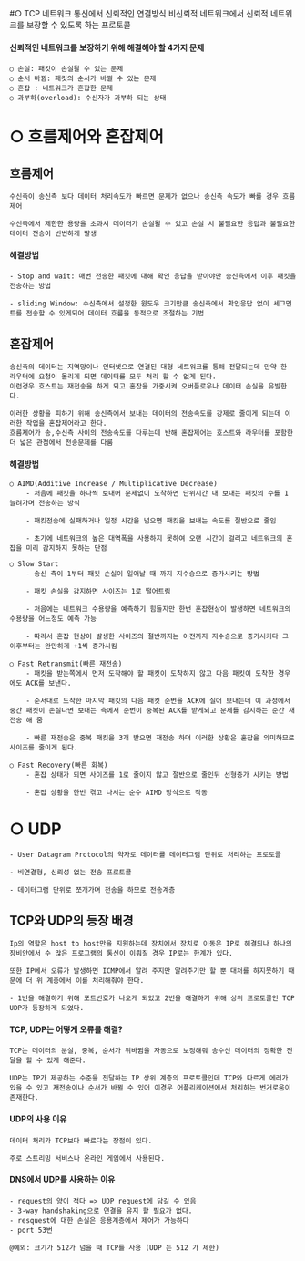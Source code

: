 #○ TCP
    네트워크 통신에서 신뢰적인 연결방식
    비신뢰적 네트워크에서 신뢰적 네트워크를 보장할 수 있도록 하는 프로토콜

#### 신뢰적인 네트워크를 보장하기 위해 해결해야 할 4가지 문제
    ○ 손실: 패킷이 손실될 수 있는 문제
    ○ 순서 바뀜: 패킷의 순서가 바뀔 수 있는 문제
    ○ 혼잡 : 네트워크가 혼잡한 문제
    ○ 과부하(overload): 수신자가 과부하 되는 상태

# ○ 흐름제어와 혼잡제어

## 흐름제어
    수신측이 송신측 보다 데이터 처리속도가 빠르면 문제가 없으나 송신측 속도가 빠를 경우 흐름제어

    수신측에서 제한한 용량을 초과시 데이터가 손실될 수 있고 손실 시 불필요한 응답과 불필요한 데이터 전송이 빈번하게 발생

#### 해결방법
    - Stop and wait: 매번 전송한 패킷에 대해 확인 응답을 받아야만 송신측에서 이후 패킷을 전송하는 방법

    - sliding Window: 수신측에서 설정한 윈도우 크기만큼 송신측에서 확인응답 없이 세그먼트를 전송할 수 있게되어 데이터 흐름을 동적으로 조절하는 기법

## 혼잡제어
    송신측의 데이터는 지역망이나 인터넷으로 연결된 대형 네트워크를 통해 전달되는데 만약 한 라우터에 요청이 몰리게 되면 데이터를 모두 처리 할 수 없게 된다.
    이런경우 호스트는 재전송을 하게 되고 혼잡을 가중시켜 오버플로우나 데이터 손실을 유발한다.
    
    이러한 상황을 피하기 위해 송신측에서 보내는 데이터의 전송속도를 강제로 줄이게 되는데 이러한 작업을 혼잡제어라고 한다.
    흐름제어가 송,수신측 사이의 전송속도를 다루는데 반해 혼잡제어는 호스트와 라우터를 포함한 더 넓은 관점에서 전송문제를 다룸

#### 해결방법
    ○ AIMD(Additive Increase / Multiplicative Decrease) 
        - 처음에 패킷을 하나씩 보내어 문제없이 도착하면 단위시간 내 보내는 패킷의 수를 1 늘려가며 전송하는 방식
        
        - 패킷전송에 실패하거나 일정 시간을 넘으면 패킷을 보내는 속도를 절반으로 줄임

        - 초기에 네트워크의 높은 대역폭을 사용하지 못하여 오랜 시간이 걸리고 네트워크의 혼잡을 미리 감지하지 못하는 단점

    ○ Slow Start
        - 송신 측이 1부터 패킷 손실이 일어날 때 까지 지수승으로 증가시키는 방법

        - 패킷 손실을 감지하면 사이즈는 1로 떨어트림 

        - 처음에는 네트워크 수용량을 예측하기 힘들지만 한번 혼잡현상이 발생하면 네트워크의 수용량을 어느정도 예측 가능

        - 따라서 혼잡 현상이 발생한 사이즈의 절반까지는 이전까지 지수승으로 증가시키다 그 이후부터는 완만하게 +1씩 증가시킴

    ○ Fast Retransmit(빠른 재전송)   
        - 패킷을 받는쪽에서 먼저 도착해야 할 패킷이 도착하지 않고 다음 패킷이 도착한 경우에도 ACK를 보낸다.
    
        - 순서대로 도착한 마지막 패킷의 다음 패킷 순번을 ACK에 실어 보내는데 이 과정에서 중간 패킷이 손실나면 보내는 측에서 순번이 중복된 ACK를 받게되고 문제를 감지하는 순간 재전송 해 줌
    
        - 빠른 재전송은 중복 패킷을 3개 받으면 재전송 하며 이러한 상황은 혼잡을 의미하므로 사이즈를 줄이게 된다.

    ○ Fast Recovery(빠른 회복)
        - 혼잡 상태가 되면 사이즈를 1로 줄이지 않고 절반으로 줄인뒤 선형증가 시키는 방법

        - 혼잡 상황을 한번 겪고 나서는 순수 AIMD 방식으로 작동

# ○ UDP
    - User Datagram Protocol의 약자로 데이터를 데이터그램 단위로 처리하는 프로토콜
    
    - 비연결형, 신뢰성 없는 전송 프로토콜

    - 데이터그램 단위로 쪼개가며 전송을 하므로 전송계층
        

## TCP와 UDP의 등장 배경

    Ip의 역할은 host to host만을 지원하는데 장치에서 장치로 이동은 IP로 해결되나 하나의 장비안에서 수 많은 프로그램의 통신이 이뤄질 경우 IP로는 한계가 있다.

    또한 IP에서 오류가 발생하면 ICMP에서 알려 주지만 알려주기만 할 뿐 대처를 하지못하기 때문에 더 위 계층에서 이를 처리해줘야 한다. 

    - 1번을 해결하기 위해 포트번호가 나오게 되었고 2번을 해결하기 위해 상위 프로토콜인 TCP UDP가 등장하게 되었다.


#### TCP, UDP는 어떻게 오류를 해결?
    TCP는 데이터의 분실, 중복, 순서가 뒤바뀜을 자동으로 보정해줘 송수신 데이터의 정확한 전달을 할 수 있게 해준다.
    
    UDP는 IP가 제공하는 수준을 전달하는 IP 상위 계층의 프로토콜인데 TCP와 다르게 에러가 있을 수 있고 재전송이나 순서가 바뀔 수 있어 이경우 어플리케이션에서 처리하는 번거로움이 존재한다.

#### UDP의 사용 이유

    데이터 처리가 TCP보다 빠르다는 장점이 있다.
    
    주로 스트리밍 서비스나 온라인 게임에서 사용된다.

#### DNS에서 UDP를 사용하는 이유

    - request의 양이 적다 => UDP request에 담길 수 있음
    - 3-way handshaking으로 연결을 유지 할 필요가 없다.
    - resquest에 대한 손실은 응용계층에서 제어가 가능하다
    - port 53번
 
    @예외: 크기가 512가 넘을 때 TCP를 사용 (UDP 는 512 가 제한)

